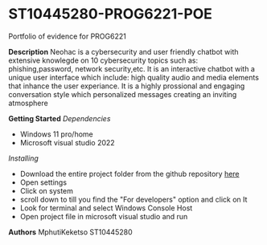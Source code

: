 # ST10445280-PROG6221-POE
Portfolio of evidence for PROG6221

 **Description**
Neohac is a cybersecurity and user friendly chatbot with extensive knowlegde on 10 cybersecurity topics 
such as: phishing,password, network security,etc.
It is an interactive chatbot with a unique user interface which include: high quality audio and media
elements that inhance the user experiance. It is a highly prossional and engaging conversation style
which personalized messages creating an inviting atmosphere

 **Getting Started**
*Dependencies*
- Windows 11 pro/home
- Microsoft visual studio 2022

*Installing*
- Download the entire project folder from the github repository [here](https://github.com/MphutiKeketso/ST10445280-PROG6221-POE)
- Open settings
- Click on system
- scroll down to till you find the "For developers" option and click on It
- Look for terminal and select Windows Console Host
- Open project file in microsoft visual studio and run

**Authors**
MphutiKeketso
ST10445280
